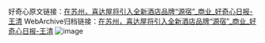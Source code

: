 好奇心原文链接：[在苏州，喜达屋将引入全新酒店品牌“源宿”_商业_好奇心日报-王清](https://www.qdaily.com/articles/5096.html)
WebArchive归档链接：[在苏州，喜达屋将引入全新酒店品牌“源宿”_商业_好奇心日报-王清](http://web.archive.org/web/20190623163851/https://www.qdaily.com/articles/5096.html)
![image](http://ww3.sinaimg.cn/large/007d5XDply1g3wghok27aj30u03pm1ht)